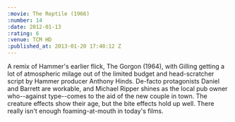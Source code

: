 ```yaml
--- 
:movie: The Reptile (1966)
:number: 14
:date: 2012-01-13
:rating: 6
:venue: TCM HD
:published_at: 2013-01-20 17:48:12 Z
---
```

A remix of Hammer's earlier flick, The Gorgon (1964), with Gilling getting a lot of atmospheric milage out of the limited budget and head-scratcher script by Hammer producer Anthony Hinds. De-facto protagonists Daniel and Barrett are workable, and Michael Ripper shines as the local pub owner who--against type--comes to the aid of the new couple in town. The creature effects show their age, but the bite effects hold up well. There really isn't enough foaming-at-mouth in today's films. 
